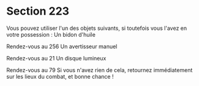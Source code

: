 # Section 223

Vous pouvez utiliser l'un des objets suivants, si toutefois vous 
l'avez en votre possession : 
Un bidon d'huile  
 
 
 
 
Rendez-vous au 256 
Un avertisseur manuel  
 
 
 
Rendez-vous au 21 
Un disque lumineux   
 
 
 
Rendez-vous au 79 
Si vous n'avez rien de cela, retournez immédiatement sur les 
lieux du combat, et bonne chance !